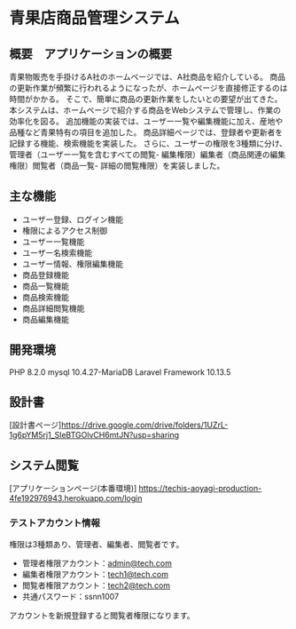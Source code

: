 # 青果店商品管理システム
## 概要　アプリケーションの概要
青果物販売を手掛けるA社のホームページでは、A社商品を紹介している。
商品の更新作業が頻繁に行われるようになったが、ホームページを直接修正するのは時間がかかる。
そこで、簡単に商品の更新作業をしたいとの要望が出てきた。
本システムは、ホームページで紹介する商品をWebシステムで管理し、作業の効率化を図る。
追加機能の実装では、ユーザー一覧や編集機能に加え、産地や品種など青果特有の項目を追加した。
商品詳細ページでは、登録者や更新者を記録する機能、検索機能を実装した。
さらに、ユーザーの権限を3種類に分け、管理者（ユーザー一覧を含むすべての閲覧- 編集権限）編集者（商品関連の編集権限）閲覧者（商品一覧- 詳細の閲覧権限）を実装しました。
## 主な機能
- ユーザー登録、ログイン機能
- 権限によるアクセス制御
- ユーザー一覧機能
- ユーザー名検索機能
- ユーザー情報、権限編集機能
- 商品登録機能
- 商品一覧機能
- 商品検索機能
- 商品詳細閲覧機能
- 商品編集機能
## 開発環境
PHP 8.2.0
mysql 10.4.27-MariaDB
Laravel Framework 10.13.5
## 設計書
[設計書ページ]https://drive.google.com/drive/folders/1UZrL-1g6pYM5rj1_SleBTGOlvCH6mtJN?usp=sharing
## システム閲覧
[アプリケーションページ(本番環境)]
https://techis-aoyagi-production-4fe192976943.herokuapp.com/login
### テストアカウント情報
権限は3種類あり、管理者、編集者、閲覧者です。

- 管理者権限アカウント：admin@tech.com
- 編集者権限アカウント：tech1@tech.com
- 閲覧者権限アカウント：tech2@tech.com
- 共通パスワード：ssnn1007

アカウントを新規登録すると閲覧者権限になります。
